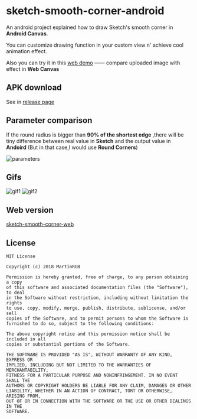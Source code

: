 # sketch-smooth-corner-android

An android project explained how to draw Sketch's smooth corner in **Android Canvas**.

You can customize drawing function in your custom view n' achieve cool animation effect.

Also you can try it in this [web demo](http://www.martinrgb.com/sketch-smooth-corner-web) —— compare uploaded image with effect in **Web Canvas**

## APK download

See in [release page](https://github.com/MartinRGB/sketch-smooth-corner-android/releases/tag/v0.1)

## Parameter comparison

If the round radius is bigger than **90% of the shortest edge** ,there will be tiny difference between real value in **Sketch** and the output value in **Andoird** (But in that case,I would use **Round Corners**)

![parameters](https://github.com/MartinRGB/sketch-smooth-corner-android/blob/master/art/compare.jpg?raw=true)

## Gifs

![gif1](https://raw.githubusercontent.com/MartinRGB/sketch-smooth-corner-android/master/art/capture1.gif)
![gif2](https://raw.githubusercontent.com/MartinRGB/sketch-smooth-corner-android/master/art/capture2.gif)

## Web version

[sketch-smooth-corner-web](https://github.com/MartinRGB/sketch-smooth-corner-web)

## License

```
MIT License

Copyright (c) 2018 MartinRGB

Permission is hereby granted, free of charge, to any person obtaining a copy
of this software and associated documentation files (the "Software"), to deal
in the Software without restriction, including without limitation the rights
to use, copy, modify, merge, publish, distribute, sublicense, and/or sell
copies of the Software, and to permit persons to whom the Software is
furnished to do so, subject to the following conditions:

The above copyright notice and this permission notice shall be included in all
copies or substantial portions of the Software.

THE SOFTWARE IS PROVIDED "AS IS", WITHOUT WARRANTY OF ANY KIND, EXPRESS OR
IMPLIED, INCLUDING BUT NOT LIMITED TO THE WARRANTIES OF MERCHANTABILITY,
FITNESS FOR A PARTICULAR PURPOSE AND NONINFRINGEMENT. IN NO EVENT SHALL THE
AUTHORS OR COPYRIGHT HOLDERS BE LIABLE FOR ANY CLAIM, DAMAGES OR OTHER
LIABILITY, WHETHER IN AN ACTION OF CONTRACT, TORT OR OTHERWISE, ARISING FROM,
OUT OF OR IN CONNECTION WITH THE SOFTWARE OR THE USE OR OTHER DEALINGS IN THE
SOFTWARE.
```
